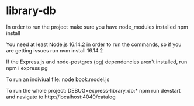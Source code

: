 # library-db

In order to run the project make sure you have node_modules installed 
    npm install

You need at least Node.js 16.14.2 in order to run the commands, so if you are getting issues run 
    nvm install 16.14.2 

If the Express.js and node-postgres (pg) dependencies aren't installed, run 
    npm i express pg

To run an indiviual file: node book.model.js

To run the whole project: DEBUG=express-library_db:* npm run devstart and navigate to http://localhost:4040/catalog
